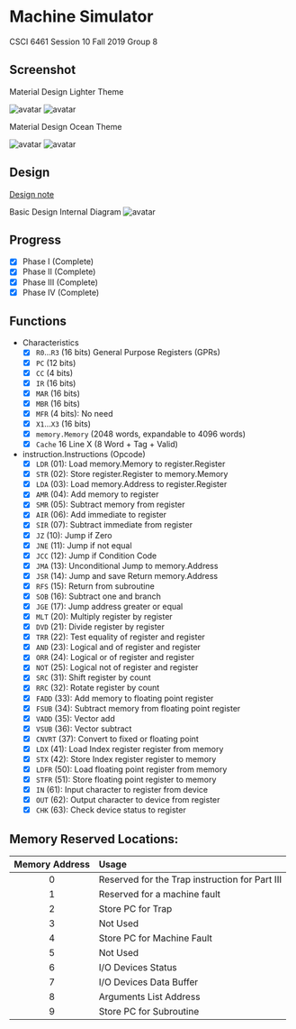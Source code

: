 # Machine Simulator
CSCI 6461 Session 10 Fall 2019 Group 8

## Screenshot
Material Design Lighter Theme

![avatar](https://github.com/baoziii/CSCI-6461/blob/master/Material_Design_Lighter_1.png?raw=true)
![avatar](https://github.com/baoziii/CSCI-6461/blob/master/Material_Design_Lighter_2.png?raw=true)

Material Design Ocean Theme

![avatar](https://github.com/baoziii/CSCI-6461/blob/master/Material_Design_Ocean_1.png?raw=true)
![avatar](https://github.com/baoziii/CSCI-6461/blob/master/Material_Design_Ocean_1.png?raw=true)

## Design
[Design note](https://github.com/baoziii/CSCI-6461/blob/master/Design-note.md) 

Basic Design Internal Diagram
![avatar](https://github.com/baoziii/CSCI-6461/blob/master/Internal-Code-Design-basic.jpg?raw=true)

## Progress
- [x] Phase I (Complete)
- [x] Phase II (Complete)
- [x] Phase III (Complete)
- [x] Phase IV (Complete)

## Functions
- Characteristics
    - [x] `R0`...`R3` (16 bits) General Purpose Registers (GPRs)
    - [x] `PC` (12 bits)
    - [x] `CC` (4 bits)
    - [x] `IR` (16 bits)
    - [x] `MAR` (16 bits)
    - [x] `MBR` (16 bits)
    - [x] `MFR` (4 bits): No need
    - [x] `X1`...`X3` (16 bits) 
    - [x] `memory.Memory` (2048 words, expandable to 4096 words)
    - [x] `Cache` 16 Line X (8 Word + Tag + Valid)
- instruction.Instructions (Opcode)
    - [x] `LDR` (01): Load memory.Memory to register.Register
    - [x] `STR` (02): Store register.Register to memory.Memory
    - [x] `LDA` (03): Load memory.Address to register.Register
    - [x] `AMR` (04): Add memory to register 
    - [x] `SMR` (05): Subtract memory from register
    - [x] `AIR` (06): Add immediate to register
    - [x] `SIR` (07): Subtract immediate from register
    - [x] `JZ` (10): Jump if Zero
    - [x] `JNE` (11): Jump if not equal
    - [x] `JCC` (12): Jump if Condition Code
    - [x] `JMA` (13): Unconditional Jump to memory.Address
    - [x] `JSR` (14): Jump and save Return memory.Address
    - [x] `RFS` (15): Return from subroutine
    - [x] `SOB` (16): Subtract one and branch
    - [x] `JGE` (17): Jump address greater or equal
    - [x] `MLT` (20): Multiply register by register
    - [x] `DVD` (21): Divide register by register
    - [x] `TRR` (22): Test equality of register and register
    - [x] `AND` (23): Logical and of register and register
    - [x] `ORR` (24): Logical or of register and register
    - [x] `NOT` (25): Logical not of register and register
    - [x] `SRC` (31): Shift register by count
    - [x] `RRC` (32): Rotate register by count
    - [x] `FADD` (33): Add memory to floating point register
    - [x] `FSUB` (34): Subtract memory from floating point register
    - [x] `VADD` (35): Vector add
    - [x] `VSUB` (36): Vector subtract
    - [x] `CNVRT` (37): Convert to fixed or floating point
    - [x] `LDX` (41): Load Index register register from memory
    - [x] `STX` (42): Store Index register register to memory
    - [x] `LDFR` (50): Load floating point register from memory
    - [x] `STFR` (51): Store floating point register to memory
    - [x] `IN` (61): Input character to register from device
    - [x] `OUT` (62): Output character to device from register
    - [x] `CHK` (63): Check device status to register

## Memory Reserved Locations:

|Memory Address|Usage|
|:----:|:----|
|0|Reserved for the Trap instruction for Part III|
|1|Reserved for a machine fault|
|2|Store PC for Trap|
|3|Not Used|
|4|Store PC for Machine Fault|
|5|Not Used|
|6|I/O Devices Status|
|7|I/O Devices Data Buffer|
|8|Arguments List Address|
|9|Store PC for Subroutine|
